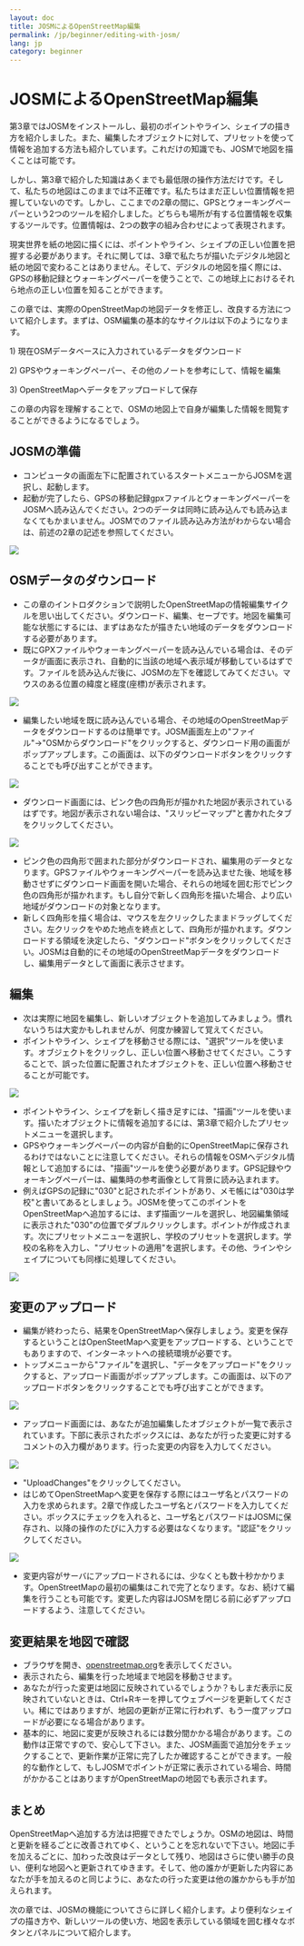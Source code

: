 ```yaml
---
layout: doc
title: JOSMによるOpenStreetMap編集
permalink: /jp/beginner/editing-with-josm/
lang: jp
category: beginner
---
```


JOSMによるOpenStreetMap編集
======================

第3章ではJOSMをインストールし、最初のポイントやライン、シェイプの描き方を紹介しました。また、編集したオブジェクトに対して、プリセットを使って情報を追加する方法も紹介しています。これだけの知識でも、JOSMで地図を描くことは可能です。

しかし、第3章で紹介した知識はあくまでも最低限の操作方法だけです。そして、私たちの地図はこのままでは不正確です。私たちはまだ正しい位置情報を把握していないのです。しかし、ここまでの2章の間に、GPSとウォーキングペーパーという2つのツールを紹介しました。どちらも場所が有する位置情報を収集するツールです。位置情報は、2つの数字の組み合わせによって表現されます。

現実世界を紙の地図に描くには、ポイントやライン、シェイプの正しい位置を把握する必要があります。それに関しては、3章で私たちが描いたデジタル地図と紙の地図で変わることはありません。そして、デジタルの地図を描く際には、GPSの移動記録とウォーキングペーパーを使うことで、この地球上におけるそれら地点の正しい位置を知ることができます。

この章では、実際のOpenStreetMapの地図データを修正し、改良する方法について紹介します。まずは、OSM編集の基本的なサイクルは以下のようになります。

​1) 現在OSMデータベースに入力されているデータをダウンロード

​2) GPSやウォーキングペーパー、その他のノートを参考にして、情報を編集

​3) OpenStreetMapへデータをアップロードして保存

この章の内容を理解することで、OSMの地図上で自身が編集した情報を閲覧することができるようになるでしょう。

JOSMの準備
-------

-  コンピュータの画面左下に配置されているスタートメニューからJOSMを選択し、起動します。
-  起動が完了したら、GPSの移動記録gpxファイルとウォーキングペーパーをJOSMへ読み込んでください。2つのデータは同時に読み込んでも読み込まなくてもかまいません。JOSMでのファイル読み込み方法がわからない場合は、前述の2章の記述を参照してください。

  ![]({{site.baseurl}}/images/jp_beg_ch6_image09.png)

OSMデータのダウンロード
-------------

-  この章のイントロダクションで説明したOpenStreetMapの情報編集サイクルを思い出してください。ダウンロード、編集、セーブです。地図を編集可能な状態にするには、まずはあなたが描きたい地域のデータをダウンロードする必要があります。
-  既にGPXファイルやウォーキングペーパーを読み込んでいる場合は、そのデータが画面に表示され、自動的に当該の地域へ表示域が移動しているはずです。ファイルを読み込んだ後に、JOSMの左下を確認してみてください。マウスのある位置の緯度と経度(座標)が表示されます。

  ![]({{site.baseurl}}/images/jp_beg_ch6_image01.png)

-  編集したい地域を既に読み込んでいる場合、その地域のOpenStreetMapデータをダウンロードするのは簡単です。JOSM画面左上の"ファイル"→"OSMからダウンロード"をクリックすると、ダウンロード用の画面がポップアップします。この画面は、以下のダウンロードボタンをクリックすることでも呼び出すことができます。

  ![]({{site.baseurl}}/images/jp_beg_ch6_image08.png)

-  ダウンロード画面には、ピンク色の四角形が描かれた地図が表示されているはずです。地図が表示されない場合は、"スリッピーマップ"と書かれたタブをクリックしてください。

  ![]({{site.baseurl}}/images/jp_beg_ch6_image02.png)

-  ピンク色の四角形で囲まれた部分がダウンロードされ、編集用のデータとなります。GPSファイルやウォーキングペーパーを読み込ませた後、地域を移動させずにダウンロード画面を開いた場合、それらの地域を囲む形でピンク色の四角形が描かれます。もし自分で新しく四角形を描いた場合、より広い地域がダウンロードの対象となります。
-  新しく四角形を描く場合は、マウスを左クリックしたままドラッグしてください。左クリックをやめた地点を終点として、四角形が描かれます。ダウンロードする領域を決定したら、"ダウンロード"ボタンをクリックしてください。JOSMは自動的にその地域のOpenStreetMapデータをダウンロードし、編集用データとして画面に表示させます。

編集
--

-  次は実際に地図を編集し、新しいオブジェクトを追加してみましょう。慣れないうちは大変かもしれませんが、何度か練習して覚えてください。
-  ポイントやライン、シェイプを移動させる際には、"選択"ツールを使います。オブジェクトをクリックし、正しい位置へ移動させてください。こうすることで、誤った位置に配置されたオブジェクトを、正しい位置へ移動させることが可能です。

  ![]({{site.baseurl}}/images/jp_beg_ch6_image05.png)

-  ポイントやライン、シェイプを新しく描き足すには、"描画"ツールを使います。描いたオブジェクトに情報を追加するには、第3章で紹介したプリセットメニューを選択します。
-  GPSやウォーキングペーパーの内容が自動的にOpenStreetMapに保存されるわけではないことに注意してください。それらの情報をOSMへデジタル情報として追加するには、"描画"ツールを使う必要があります。GPS記録やウォーキングペーパーは、編集時の参考画像として背景に読み込まれます。
-  例えばGPSの記録に"030"と記されたポイントがあり、メモ帳には"030は学校"と書いてあるとしましょう。JOSMを使ってこのポイントをOpenStreetMapへ追加するには、まず描画ツールを選択し、地図編集領域に表示された"030"の位置でダブルクリックします。ポイントが作成されます。次にプリセットメニューを選択し、学校のプリセットを選択します。学校の名称を入力し、"プリセットの適用"を選択します。その他、ラインやシェイプについても同様に処理してください。

  ![]({{site.baseurl}}/images/jp_beg_ch6_image04.png)

変更のアップロード
---------

-  編集が終わったら、結果をOpenStreetMapへ保存しましょう。変更を保存するということはOpenSteetMapへ変更をアップロードする、ということでもありますので、インターネットへの接続環境が必要です。
-  トップメニューから"ファイル"を選択し、"データをアップロード"をクリックすると、アップロード画面がポップアップします。この画面は、以下のアップロードボタンをクリックすることでも呼び出すことができます。

  ![]({{site.baseurl}}/images/jp_beg_ch6_image00.png)

-  アップロード画面には、あなたが追加編集したオブジェクトが一覧で表示されています。下部に表示されたボックスには、あなたが行った変更に対するコメントの入力欄があります。行った変更の内容を入力してください。

  ![]({{site.baseurl}}/images/jp_beg_ch6_image03.png)

-  "UploadChanges"をクリックしてください。
-  はじめてOpenStreetMapへ変更を保存する際にはユーザ名とパスワードの入力を求められます。2章で作成したユーザ名とパスワードを入力してください。ボックスにチェックを入れると、ユーザ名とパスワードはJOSMに保存され、以降の操作のたびに入力する必要はなくなります。"認証"をクリックしてください。

  ![]({{site.baseurl}}/images/jp_beg_ch6_image06.png)

-  変更内容がサーバにアップロードされるには、少なくとも数十秒かかります。OpenStreetMapの最初の編集はこれで完了となります。なお、続けて編集を行うことも可能です。変更した内容はJOSMを閉じる前に必ずアップロードするよう、注意してください。

変更結果を地図で確認
----------

-  ブラウザを開き、[openstreetmap.org](http://openstreetmap.org)を表示してください。
-  表示されたら、編集を行った地域まで地図を移動させます。
-  あなたが行った変更は地図に反映されているでしょうか？もしまだ表示に反映されていないときは、Ctrl+Rキーを押してウェブページを更新してください。稀にではありますが、地図の更新が正常に行われず、もう一度アップロードが必要になる場合があります。
-  基本的に、地図に変更が反映されるには数分間かかる場合があります。この動作は正常ですので、安心して下さい。また、JOSM画面で追加分をチェックすることで、更新作業が正常に完了したか確認することができます。一般的な動作として、もしJOSMでポイントが正常に表示されている場合、時間がかかることはありますがOpenStreetMapの地図でも表示されます。

まとめ
---

OpenStreetMapへ追加する方法は把握できたでしょうか。OSMの地図は、時間と更新を経るごとに改善されてゆく、ということを忘れないで下さい。地図に手を加えるごとに、加わった改良はデータとして残り、地図はさらに使い勝手の良い、便利な地図へと更新されてゆきます。そして、他の誰かが更新した内容にあなたが手を加えるのと同じように、あなたの行った変更は他の誰かからも手が加えられます。

次の章では、JOSMの機能についてさらに詳しく紹介します。より便利なシェイプの描き方や、新しいツールの使い方、地図を表示している領域を囲む様々なボタンとパネルについて紹介します。
